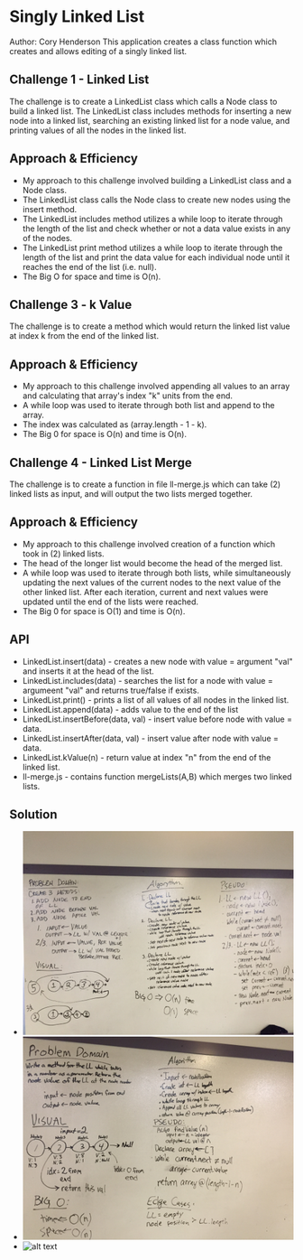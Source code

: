 # Singly Linked List
Author: Cory Henderson
This application creates a class function which creates and allows editing of a singly linked list.

## Challenge 1 - Linked List
The challenge is to create a LinkedList class which calls a Node class to build a linked list. The LinkedList class includes methods for inserting a new node into a linked list, searching an existing linked list for a node value, and printing values of all the nodes in the linked list.

## Approach & Efficiency
- My approach to this challenge involved building a LinkedList class and a Node class.
- The LinkedList class calls the Node class to create new nodes using the insert method.
- The LinkedList includes method utilizes a while loop to iterate through the length of the list and check whether or not a data value exists in any of the nodes.
- The LinkedList print method utilizes a while loop to iterate through the length of the list and print the data value for each individual node until it reaches the end of the list (i.e. null).
- The Big O for space and time is O(n).

## Challenge 3 - k Value
The challenge is to create a method which would return the linked list value at index k from the end of the linked list.

## Approach & Efficiency
- My approach to this challenge involved appending all values to an array and calculating that array's index "k" units from the end.
- A while loop was used to iterate through both list and append to the array.
- The index was calculated as (array.length - 1 - k).
- The Big 0 for space is O(n) and time is O(n).

## Challenge 4 - Linked List Merge
The challenge is to create a function in file ll-merge.js which can take (2) linked lists as input, and will output the two lists merged together.

## Approach & Efficiency
- My approach to this challenge involved creation of a function which took in (2) linked lists.
- The head of the longer list would become the head of the merged list.
- A while loop was used to iterate through both lists, while simultaneously updating the next values of the current nodes to the next value of the other linked list. After each iteration, current and next values were updated until the end of the lists were reached.
- The Big 0 for space is O(1) and time is O(n).

## API
- LinkedList.insert(data) - creates a new node with value = argument "val" and inserts it at the head of the list.
- LinkedList.includes(data) - searches the list for a node with value = argumeent "val" and returns true/false if exists.
- LinkedList.print() - prints a list of all values of all nodes in the linked list.
- LinkedList.append(data) - adds value to the end of the list
- LinkedList.insertBefore(data, val) - insert value before node with value = data.
- LinkedList.insertAfter(data, val) - insert value after node with value = data.
- LinkedList.kValue(n) - return value at index "n" from the end of the linked list.
- ll-merge.js - contains function mergeLists(A,B) which merges two linked lists.

## Solution
- ![alt text](https://github.com/cory0s/data-structures-and-algorithms/blob/master/assets/linked-list.JPG)
- ![alt text](https://github.com/cory0s/data-structures-and-algorithms/blob/master/assets/kValue.JPG)
- ![alt text]()
